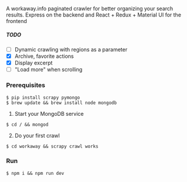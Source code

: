 
A workaway.info paginated crawler for better organizing your search results. Express on the backend and React + Redux + Material UI for the frontend

##### TODO

- [ ] Dynamic crawling with regions as a parameter
- [x] Archive, favorite actions
- [x] Display excerpt
- [ ] "Load more" when scrolling

### Prerequisites
```shell
$ pip install scrapy pymongo
$ brew update && brew install node mongodb
```
1. Start your MongoDB service
```shell
$ cd / && mongod
```

2. Do your first crawl
```shell
$ cd workaway && scrapy crawl works
```

### Run
```shell
$ npm i && npm run dev
```
